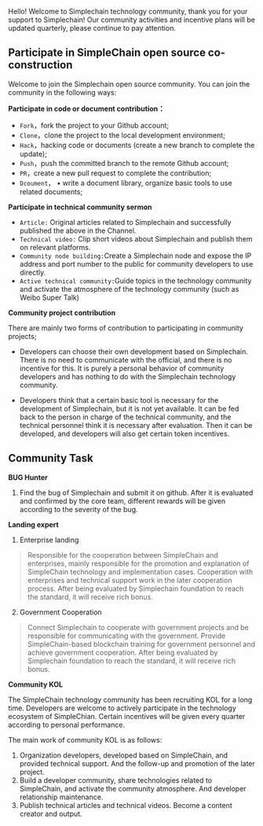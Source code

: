 Hello! Welcome to Simplechain technology community, thank you for your support to Simplechain! Our community activities and incentive plans will be updated quarterly, please continue to pay attention.

## Participate in SimpleChain open source co-construction

Welcome to join the Simplechain open source community. You can join the community in the following ways:

**Participate in code or document contribution：**

- `Fork`，fork the project to your Github account;
- `Clone`，clone the project to the local development environment;
- `Hack`，hacking code or documents (create a new branch to complete the update);
- `Push`，push the committed branch to the remote Github account;
- `PR`，create a new pull request to complete the contribution;
- `Dcoument`， • write a document library, organize basic tools to use related documents;

**Participate in technical community sermon**

- `Article:` Original articles related to Simplechain and successfully published the above in the Channel.
- `Technical video:` Clip short videos about Simplechain and publish them on relevant platforms.
- `Community node building:`Create a Simplechain node and expose the IP address and port number to the public for community developers to use directly.
- `Active technical community:`Guide topics in the technology community and activate the atmosphere of the technology community (such as Weibo Super Talk)

**Community project contribution**

There are mainly two forms of contribution to participating in community projects;

- Developers can choose their own development based on Simplechain. There is no need to communicate with the official, and there is no incentive for this. It is purely a personal behavior of community developers and has nothing to do with the Simplechain technology community.

- Developers think that a certain basic tool is necessary for the development of Simplechain, but it is not yet available. It can be fed back to the person in charge of the technical community, and the technical personnel think it is necessary after evaluation. Then it can be developed, and developers will also get certain token incentives.

## Community Task

**BUG Hunter**

1. Find the bug of Simplechain and submit it on github. After it is evaluated and confirmed by the core team, different rewards will be given according to the severity of the bug.

**Landing expert**

1. Enterprise landing

> Responsible for the cooperation between SimpleChain and enterprises, mainly responsible for the promotion and explanation of SimpleChain technology and implementation cases. Cooperation with enterprises and technical support work in the later cooperation process. After being evaluated by Simplechain foundation to reach the standard, it will receive rich bonus.

2. Government Cooperation

> Connect Simplechain to cooperate with government projects and be responsible for communicating with the government. Provide SimpleChain-based blockchain training for government personnel and achieve government cooperation. After being evaluated by Simplechain foundation to reach the standard, it will receive rich bonus. 

**Community KOL**

The SimpleChain technology community has been recruiting KOL for a long time. Developers are welcome to actively participate in the technology ecosystem of SimpleChian. Certain incentives will be given every quarter according to personal performance.

The main work of community KOL is as follows:

1. Organization developers, developed based on SimpleChain, and provided technical support. And the follow-up and promotion of the later project.
2. Build a developer community, share technologies related to SimpleChain, and activate the community atmosphere. And developer relationship maintenance.
3. Publish technical articles and technical videos. Become a content creator and output.